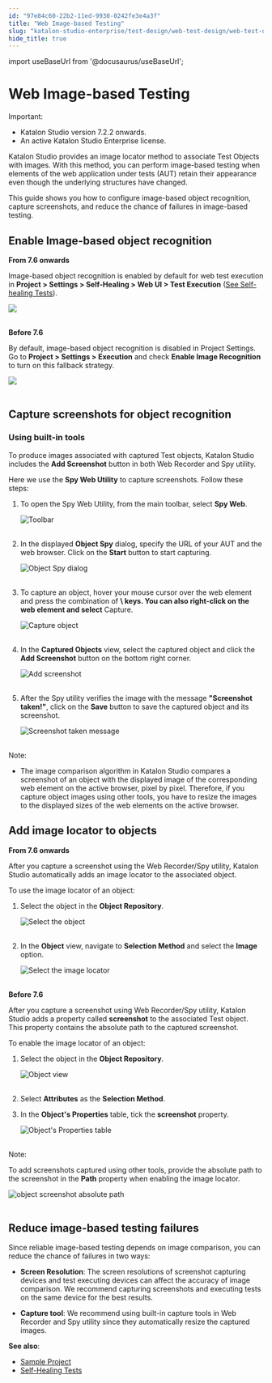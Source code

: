 ```yaml
---
id: "97e84c60-22b2-11ed-9930-0242fe3e4a3f"
title: "Web Image-based Testing"
slug: "katalon-studio-enterprise/test-design/web-test-design/web-test-objects/web-image-based-testing"
hide_title: true
---
```

import useBaseUrl from '@docusaurus/useBaseUrl';


# <a id="id" class="anchor_top_offset"/><a id="ariaid-title1" class="anchor_top_offset"/>Web Image-based Testing

<div xmlns="http://www.w3.org/1999/xhtml" className="note important note_important"><span className="note__title">Important:</span> 
  <ul className="ul"><li className="li">Katalon Studio version 7.2.2 onwards.</li><li className="li">An active Katalon Studio Enterprise license.</li></ul>
</div>
<p xmlns="http://www.w3.org/1999/xhtml" className="p">Katalon Studio provides an image locator method to associate   Test Objects with images. With this method, you can perform   image-based testing when elements of the web application under   tests (AUT) retain their appearance even though the underlying   structures have changed.</p> 
<p xmlns="http://www.w3.org/1999/xhtml" className="p">This guide shows you how to configure image-based object   recognition, capture screenshots, and reduce the chance of failures   in image-based testing.</p> 

## <a id="id_1" class="anchor_top_offset"/>Enable Image-based object recognition

<p xmlns="http://www.w3.org/1999/xhtml" className="p"><strong className="ph b">From 7.6 onwards</strong> </p> 
<p xmlns="http://www.w3.org/1999/xhtml" className="p">Image-based object recognition is enabled by default for web   test execution in <strong className="ph b">Project &gt; Settings &gt; Self-Healing     &gt; Web UI &gt; Test Execution</strong> (<a className="xref" href="/docs/katalon-studio-enterprise/test-design/web-test-design/self-healing-tests">See     Self-healing Tests</a>).</p> 
<p xmlns="http://www.w3.org/1999/xhtml" className="p">   <img className="image" src={useBaseUrl("https://github.com/katalon-studio/docs-images/raw/master/katalon-studio/docs/image-based-web-elements-recognition/image-enabled.png")} width={650} /><br /><br /> </p> 
<p xmlns="http://www.w3.org/1999/xhtml" className="p"><strong className="ph b">Before 7.6</strong></p> 
<p xmlns="http://www.w3.org/1999/xhtml" className="p">By default, image-based object recognition is disabled in   Project Settings. Go to <strong className="ph b">Project &gt; Settings &gt;     Execution</strong> and check <strong className="ph b">Enable Image     Recognition</strong> to turn on this fallback strategy.</p> 
<p xmlns="http://www.w3.org/1999/xhtml" className="p">   <img className="image" src={useBaseUrl("https://github.com/katalon-studio/docs-images/raw/master/katalon-studio/docs/image-based-web-elements-recognition/enable.png")} width={650} /><br /><br /> </p> 
    

## <a id="id_2" class="anchor_top_offset"/>Capture screenshots for object recognition

    
      

### <a id="id_3" class="anchor_top_offset"/>Using built-in tools

<p xmlns="http://www.w3.org/1999/xhtml" className="p">To produce images associated with captured Test objects, Katalon   Studio includes the <strong className="ph b">Add Screenshot</strong> button in both   Web Recorder and Spy utility.</p> 
<p xmlns="http://www.w3.org/1999/xhtml" className="p">Here we use the <strong className="ph b">Spy Web Utility</strong> to capture   screenshots. Follow these steps:</p> 
<ol xmlns="http://www.w3.org/1999/xhtml" className="ol"><li className="li">     <p className="p">To open the Spy Web Utility, from the main toolbar, select       <strong className="ph b">Spy Web</strong>.</p>     <p className="p">       <img className="image" src={useBaseUrl("https://github.com/katalon-studio/docs-images/raw/master/katalon-studio/docs/image-based-web-elements-recognition/KS-Spy-Web-Utility.png")} width={650} alt="Toolbar" /><br /><br />     </p>   </li><li className="li">     <p className="p">In the displayed <strong className="ph b">Object Spy</strong> dialog, specify the       URL of your AUT and the web browser. Click on the       <strong className="ph b">Start</strong> button to start capturing.</p>     <p className="p">       <img className="image" src={useBaseUrl("https://github.com/katalon-studio/docs-images/raw/master/katalon-studio/docs/image-based-web-elements-recognition/KS-Object-Spy-dialog.png")} width={500} alt="Object Spy dialog" /><br /><br />     </p>   </li><li className="li">     <p className="p">To capture an object, hover your mouse cursor over the web       element and press the combination of <strong className="ph b">\         keys. You         can also right-click on the web element and select</strong>       Capture.</p>     <p className="p">       <img className="image" src={useBaseUrl("https://github.com/katalon-studio/docs-images/raw/master/katalon-studio/docs/image-based-web-elements-recognition/KS-Object-Spy-capture-object.png")} width={700} alt="Capture object" /><br /><br />     </p>   </li><li className="li">     <p className="p">In the <strong className="ph b">Captured Objects</strong> view, select the       captured object and click the <strong className="ph b">Add Screenshot</strong>       button on the bottom right corner.</p>     <p className="p">       <img className="image" src={useBaseUrl("https://github.com/katalon-studio/docs-images/raw/master/katalon-studio/docs/image-based-web-elements-recognition/KS-Object-Spy-add-screenshot.png")} width={500} alt="Add screenshot" /><br /><br />     </p>   </li><li className="li">     <p className="p">After the Spy utility verifies the image with the message       <strong className="ph b">"Screenshot taken!"</strong>, click on the       <strong className="ph b">Save</strong> button to save the captured object and its       screenshot.</p>     <p className="p">       <img className="image" src={useBaseUrl("https://github.com/katalon-studio/docs-images/raw/master/katalon-studio/docs/image-based-web-elements-recognition/KS-Object-Spy-screenshot-taken.png")} width={500} alt="Screenshot taken message" /><br /><br />     </p>   </li></ol> 
<div xmlns="http://www.w3.org/1999/xhtml" className="note note note_note"><span className="note__title">Note:</span> 
  <ul className="ul"><li className="li">The image comparison algorithm in Katalon Studio compares a
      screenshot of an object with the displayed image of the
      corresponding web element on the active browser, pixel by pixel.
      Therefore, if you capture object images using other tools, you have
      to resize the images to the displayed sizes of the web elements on
      the active browser.</li></ul>
</div>

## <a id="id_4" class="anchor_top_offset"/>Add image locator to objects

<p xmlns="http://www.w3.org/1999/xhtml" className="p"><strong className="ph b">From 7.6 onwards</strong> </p> 
<p xmlns="http://www.w3.org/1999/xhtml" className="p">After you capture a screenshot using the Web Recorder/Spy   utility, Katalon Studio automatically adds an image locator to the   associated object.</p> 
<p xmlns="http://www.w3.org/1999/xhtml" className="p">To use the image locator of an object:</p> 
<ol xmlns="http://www.w3.org/1999/xhtml" className="ol"><li className="li">     <p className="p">Select the object in the <strong className="ph b">Object Repository</strong>.</p>     <p className="p">       <img className="image" src={useBaseUrl("https://github.com/katalon-studio/docs-images/raw/master/katalon-studio/docs/image-based-web-elements-recognition/KS-Object-repository-select-object.png")} width={700} alt="Select the object" /><br /><br />     </p>   </li><li className="li">     <p className="p">In the <strong className="ph b">Object</strong> view, navigate to       <strong className="ph b">Selection Method</strong> and select the       <strong className="ph b">Image</strong> option.</p>     <p className="p">       <img className="image" src={useBaseUrl("https://github.com/katalon-studio/docs-images/raw/master/katalon-studio/docs/image-based-web-elements-recognition/KS-Object-view-select-image.png")} width={500} alt="Select the image locator" /><br /><br />     </p>   </li></ol> 
<p xmlns="http://www.w3.org/1999/xhtml" className="p"><strong className="ph b">Before 7.6</strong></p> 
<p xmlns="http://www.w3.org/1999/xhtml" className="p">After you capture a screenshot using Web Recorder/Spy utility,   Katalon Studio adds a property called <strong className="ph b">screenshot</strong>   to the associated Test object. This property contains the absolute   path to the captured screenshot.</p> 
<p xmlns="http://www.w3.org/1999/xhtml" className="p">   To enable the image locator of an object:</p> 
<ol xmlns="http://www.w3.org/1999/xhtml" className="ol"><li className="li">     <p className="p">Select the object in the <strong className="ph b">Object Repository</strong>.</p>     <p className="p">       <img className="image" src={useBaseUrl("https://github.com/katalon-studio/docs-images/raw/master/katalon-studio/docs/image-based-web-elements-recognition/KS-Object-view-image-path.png")} width={600} alt="Object view" /><br /><br />     </p>   </li><li className="li">     <p className="p">Select <strong className="ph b">Attributes</strong> as the <strong className="ph b">Selection         Method</strong>.</p>   </li><li className="li">     <p className="p">In the <strong className="ph b">Object's Properties</strong> table, tick the       <strong className="ph b">screenshot</strong> property.</p>     <p className="p">       <img className="image" src={useBaseUrl("https://github.com/katalon-studio/docs-images/raw/master/katalon-studio/docs/image-based-web-elements-recognition/property.png")} width={700} alt="Object's Properties table" /><br /><br />     </p>   </li></ol> 
<div xmlns="http://www.w3.org/1999/xhtml" className="note note note_note"><span className="note__title">Note:</span> 
  <p className="p">To add screenshots captured using other tools, provide the
    absolute path to the screenshot in the <strong className="ph b">Path</strong>
    property when enabling the image locator.</p>
  <p className="p">
    <img className="image" src={useBaseUrl("https://github.com/katalon-studio/docs-images/raw/master/katalon-studio/docs/image-based-web-elements-recognition/KS-Object-screenshot-path.png")} width={500} alt="object screenshot absolute path" /><br /><br />
  </p> 
</div>
    

## <a id="id_5" class="anchor_top_offset"/>Reduce image-based testing failures

    
      
<p xmlns="http://www.w3.org/1999/xhtml" className="p">Since reliable image-based testing depends on image comparison,   you can reduce the chance of failures in two ways:</p> 
      
<ul xmlns="http://www.w3.org/1999/xhtml" className="ul">   <li className="li">     <p className="p">       <strong className="ph b">Screen Resolution</strong>: The screen resolutions of       screenshot capturing devices and test executing devices can affect       the accuracy of image comparison. We recommend capturing       screenshots and executing tests on the same device for the best       results.</p>   </li>   <li className="li">     <p className="p">       <strong className="ph b">Capture tool</strong>: We recommend using built-in       capture tools in Web Recorder and Spy utility since they       automatically resize the captured images.</p>   </li> </ul> 
      
<p xmlns="http://www.w3.org/1999/xhtml" className="p">   <strong className="ph b">See also</strong>:</p> 
      
<ul xmlns="http://www.w3.org/1999/xhtml" className="ul">   <li className="li">     <a className="xref j-external-link" href="https://github.com/katalon-studio-samples/image-recognition-web" target="_blank">Sample       Project</a>   </li>   <li className="li">     <a className="xref" href="/docs/katalon-studio-enterprise/test-design/web-test-design/self-healing-tests">Self-Healing       Tests</a>   </li> </ul> 
    
  
